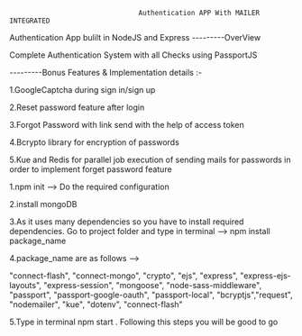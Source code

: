                                    Authentication APP With MAILER INTEGRATED
Authentication App bulilt in NodeJS and Express
---------OverView

Complete Authentication System with all Checks using PassportJS

---------Bonus Features & Implementation details :-

1.GoogleCaptcha during sign in/sign up

2.Reset password feature after login

3.Forgot Password with link send with the help of access token

4.Bcrypto library for encryption of passwords

5.Kue and Redis for parallel job execution of sending mails for passwords in order to implement forget password feature


<!-- Steps to use this application for your own project -->
1.npm init --> Do the required configuration

2.install mongoDB

3.As it uses many dependencies so you have to install required dependencies. Go to project folder and type in terminal --> npm install package_name

4.package_name are as follows -->

"connect-flash", "connect-mongo", "crypto", "ejs", "express", "express-ejs-layouts", "express-session", "mongoose", "node-sass-middleware", "passport", "passport-google-oauth", "passport-local", "bcryptjs","request", "nodemailer", "kue", "dotenv", "connect-flash"

5.Type in terminal npm start . Following this steps you will be good to go